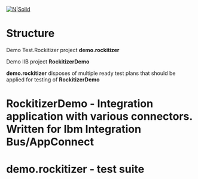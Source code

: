 [![N|Solid](http://www.rockit.consulting/images/logo-fixed.png)](http://www.rockit.consulting)

# Structure
Demo Test.Rockitizer project **demo.rockitizer**

Demo IIB project **RockitizerDemo** 

**demo.rockitizer** disposes of multiple ready test plans that should be applied for testing of **RockitizerDemo** 

# RockitizerDemo - Integration application with various connectors. Written for Ibm Integration Bus/AppConnect


# demo.rockitizer - test suite 
